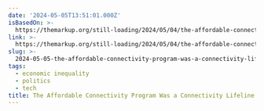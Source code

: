 ```yaml
---
date: '2024-05-05T13:51:01.000Z'
isBasedOn: >-
  https://themarkup.org/still-loading/2024/05/04/the-affordable-connectivity-program-was-a-connectivity-lifeline-for-millions-congress-is-letting-it-die
link: >-
  https://themarkup.org/still-loading/2024/05/04/the-affordable-connectivity-program-was-a-connectivity-lifeline-for-millions-congress-is-letting-it-die
slug: >-
  2024-05-05-the-affordable-connectivity-program-was-a-connectivity-lifeline-for-million
tags:
  - economic inequality
  - politics
  - tech
title: The Affordable Connectivity Program Was a Connectivity Lifeline for Million
---
```


